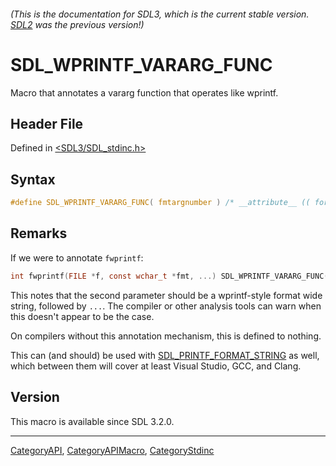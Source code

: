 ###### (This is the documentation for SDL3, which is the current stable version. [SDL2](https://wiki.libsdl.org/SDL2/) was the previous version!)
# SDL_WPRINTF_VARARG_FUNC

Macro that annotates a vararg function that operates like wprintf.

## Header File

Defined in [<SDL3/SDL_stdinc.h>](https://github.com/libsdl-org/SDL/blob/main/include/SDL3/SDL_stdinc.h)

## Syntax

```c
#define SDL_WPRINTF_VARARG_FUNC( fmtargnumber ) /* __attribute__ (( format( __wprintf__, fmtargnumber, fmtargnumber+1 ))) */
```

## Remarks

If we were to annotate `fwprintf`:

```c
int fwprintf(FILE *f, const wchar_t *fmt, ...) SDL_WPRINTF_VARARG_FUNC(2);
```

This notes that the second parameter should be a wprintf-style format wide
string, followed by `...`. The compiler or other analysis tools can warn
when this doesn't appear to be the case.

On compilers without this annotation mechanism, this is defined to nothing.

This can (and should) be used with
[SDL_PRINTF_FORMAT_STRING](SDL_PRINTF_FORMAT_STRING) as well, which between
them will cover at least Visual Studio, GCC, and Clang.

## Version

This macro is available since SDL 3.2.0.

----
[CategoryAPI](CategoryAPI), [CategoryAPIMacro](CategoryAPIMacro), [CategoryStdinc](CategoryStdinc)

